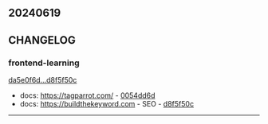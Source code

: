 ## 20240619

## CHANGELOG

### frontend-learning

[da5e0f6d...d8f5f50c](https://github.com/zhbhun/frontend-learning/compare/da5e0f6d...d8f5f50c)

* docs: https://tagparrot.com/ - [0054dd6d](https://github.com/zhbhun/frontend-learning/commit/0054dd6dac127108f28943141c306b54e56182be)
* docs: https://buildthekeyword.com - SEO - [d8f5f50c](https://github.com/zhbhun/frontend-learning/commit/d8f5f50cc8d80fd73d0f339c51b9966434875f10)

---

